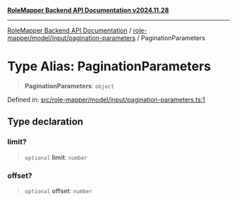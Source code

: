 [**RoleMapper Backend API Documentation v2024.11.28**](../../../../../README.md)

***

[RoleMapper Backend API Documentation](../../../../../modules.md) / [role-mapper/model/input/pagination-parameters](../README.md) / PaginationParameters

# Type Alias: PaginationParameters

> **PaginationParameters**: `object`

Defined in: [src/role-mapper/model/input/pagination-parameters.ts:1](https://github.com/FlowCraft-AG/RoleMapper/blob/3eb36c970c08048b7af3096cccc727e0fc5a22b5/backend/src/role-mapper/model/input/pagination-parameters.ts#L1)

## Type declaration

### limit?

> `optional` **limit**: `number`

### offset?

> `optional` **offset**: `number`
